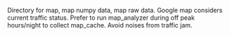 Directory for map, map numpy data, map raw data.
Google map considers current traffic status. Prefer to run map_analyzer during off peak hours/night to collect map_cache. Avoid noises from traffic jam.
